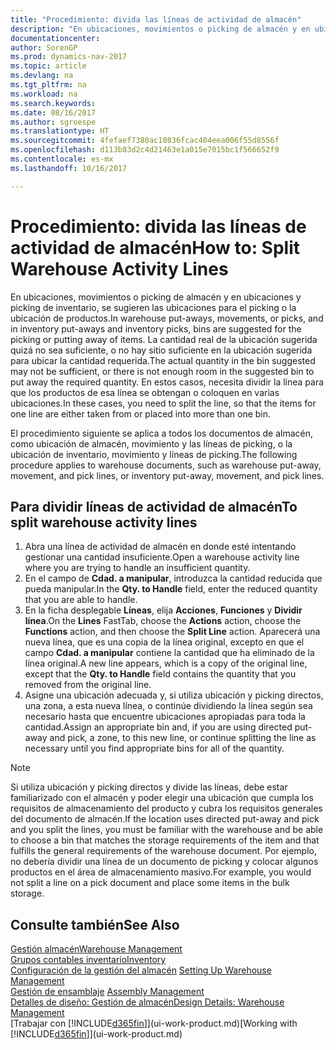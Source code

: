 ```yaml
---
title: "Procedimiento: divida las líneas de actividad de almacén"
description: "En ubicaciones, movimientos o picking de almacén y en ubicaciones y picking de inventario, se sugieren las ubicaciones para el picking o la ubicación de productos. La cantidad real de la ubicación sugerida quizá no sea suficiente, o no hay sitio suficiente en la ubicación sugerida para ubicar la cantidad requerida. En estos casos, necesita dividir la línea para que los productos de esa línea se obtengan o coloquen en varias ubicaciones."
documentationcenter: 
author: SorenGP
ms.prod: dynamics-nav-2017
ms.topic: article
ms.devlang: na
ms.tgt_pltfrm: na
ms.workload: na
ms.search.keywords: 
ms.date: 08/16/2017
ms.author: sgroespe
ms.translationtype: HT
ms.sourcegitcommit: 4fefaef7380ac10836fcac404eea006f55d8556f
ms.openlocfilehash: d113b83d2c4d21463e1a015e7015bc1f566652f9
ms.contentlocale: es-mx
ms.lasthandoff: 10/16/2017

---
```

# <a name="how-to-split-warehouse-activity-lines"></a><span data-ttu-id="affb7-105">Procedimiento: divida las líneas de actividad de almacén</span><span class="sxs-lookup"><span data-stu-id="affb7-105">How to: Split Warehouse Activity Lines</span></span>
<span data-ttu-id="affb7-106">En ubicaciones, movimientos o picking de almacén y en ubicaciones y picking de inventario, se sugieren las ubicaciones para el picking o la ubicación de productos.</span><span class="sxs-lookup"><span data-stu-id="affb7-106">In warehouse put-aways, movements, or picks, and in inventory put-aways and inventory picks, bins are suggested for the picking or putting away of items.</span></span> <span data-ttu-id="affb7-107">La cantidad real de la ubicación sugerida quizá no sea suficiente, o no hay sitio suficiente en la ubicación sugerida para ubicar la cantidad requerida.</span><span class="sxs-lookup"><span data-stu-id="affb7-107">The actual quantity in the bin suggested may not be sufficient, or there is not enough room in the suggested bin to put away the required quantity.</span></span> <span data-ttu-id="affb7-108">En estos casos, necesita dividir la línea para que los productos de esa línea se obtengan o coloquen en varias ubicaciones.</span><span class="sxs-lookup"><span data-stu-id="affb7-108">In these cases, you need to split the line, so that the items for one line are either taken from or placed into more than one bin.</span></span>  

<span data-ttu-id="affb7-109">El procedimiento siguiente se aplica a todos los documentos de almacén, como ubicación de almacén, movimiento y las líneas de picking, o la ubicación de inventario, movimiento y líneas de picking.</span><span class="sxs-lookup"><span data-stu-id="affb7-109">The following procedure applies to warehouse documents, such as warehouse put-away, movement, and pick lines, or inventory put-away, movement, and pick lines.</span></span>  

## <a name="to-split-warehouse-activity-lines"></a><span data-ttu-id="affb7-110">Para dividir líneas de actividad de almacén</span><span class="sxs-lookup"><span data-stu-id="affb7-110">To split warehouse activity lines</span></span>  
1.  <span data-ttu-id="affb7-111">Abra una línea de actividad de almacén en donde esté intentando gestionar una cantidad insuficiente.</span><span class="sxs-lookup"><span data-stu-id="affb7-111">Open a warehouse activity line where you are trying to handle an insufficient quantity.</span></span>  
2.  <span data-ttu-id="affb7-112">En el campo de **Cdad. a manipular**, introduzca la cantidad reducida que pueda manipular.</span><span class="sxs-lookup"><span data-stu-id="affb7-112">In the **Qty. to Handle** field, enter the reduced quantity that you are able to handle.</span></span>  
3.  <span data-ttu-id="affb7-113">En la ficha desplegable **Líneas**, elija **Acciones**, **Funciones** y **Dividir línea**.</span><span class="sxs-lookup"><span data-stu-id="affb7-113">On the **Lines** FastTab, choose the **Actions** action, choose the **Functions** action, and then choose the **Split Line** action.</span></span> <span data-ttu-id="affb7-114">Aparecerá una nueva línea, que es una copia de la línea original, excepto en que el campo **Cdad. a manipular** contiene la cantidad que ha eliminado de la línea original.</span><span class="sxs-lookup"><span data-stu-id="affb7-114">A new line appears, which is a copy of the original line, except that the **Qty. to Handle** field contains the quantity that you removed from the original line.</span></span>  
4.  <span data-ttu-id="affb7-115">Asigne una ubicación adecuada y, si utiliza ubicación y picking directos, una zona, a esta nueva línea, o continúe dividiendo la línea según sea necesario hasta que encuentre ubicaciones apropiadas para toda la cantidad.</span><span class="sxs-lookup"><span data-stu-id="affb7-115">Assign an appropriate bin and, if you are using directed put-away and pick, a zone, to this new line, or continue splitting the line as necessary until you find appropriate bins for all of the quantity.</span></span>  

> [!NOTE]  
>  <span data-ttu-id="affb7-116">Si utiliza ubicación y picking directos y divide las líneas, debe estar familiarizado con el almacén y poder elegir una ubicación que cumpla los requisitos de almacenamiento del producto y cubra los requisitos generales del documento de almacén.</span><span class="sxs-lookup"><span data-stu-id="affb7-116">If the location uses directed put-away and pick and you split the lines, you must be familiar with the warehouse and be able to choose a bin that matches the storage requirements of the item and that fulfills the general requirements of the warehouse document.</span></span> <span data-ttu-id="affb7-117">Por ejemplo, no debería dividir una línea de un documento de picking y colocar algunos productos en el área de almacenamiento masivo.</span><span class="sxs-lookup"><span data-stu-id="affb7-117">For example, you would not split a line on a pick document and place some items in the bulk storage.</span></span>  

## <a name="see-also"></a><span data-ttu-id="affb7-118">Consulte también</span><span class="sxs-lookup"><span data-stu-id="affb7-118">See Also</span></span>  
[<span data-ttu-id="affb7-119">Gestión almacén</span><span class="sxs-lookup"><span data-stu-id="affb7-119">Warehouse Management</span></span>](warehouse-manage-warehouse.md)  
[<span data-ttu-id="affb7-120">Grupos contables inventario</span><span class="sxs-lookup"><span data-stu-id="affb7-120">Inventory</span></span>](inventory-manage-inventory.md)  
<span data-ttu-id="affb7-121">[Configuración de la gestión del almacén](warehouse-setup-warehouse.md)   </span><span class="sxs-lookup"><span data-stu-id="affb7-121">[Setting Up Warehouse Management](warehouse-setup-warehouse.md)   </span></span>  
<span data-ttu-id="affb7-122">[Gestión de ensamblaje](assembly-assemble-items.md)  </span><span class="sxs-lookup"><span data-stu-id="affb7-122">[Assembly Management](assembly-assemble-items.md)  </span></span>  
[<span data-ttu-id="affb7-123">Detalles de diseño: Gestión de almacén</span><span class="sxs-lookup"><span data-stu-id="affb7-123">Design Details: Warehouse Management</span></span>](design-details-warehouse-management.md)  
<span data-ttu-id="affb7-124">[Trabajar con [!INCLUDE[d365fin](includes/d365fin_md.md)]](ui-work-product.md)</span><span class="sxs-lookup"><span data-stu-id="affb7-124">[Working with [!INCLUDE[d365fin](includes/d365fin_md.md)]](ui-work-product.md)</span></span>

